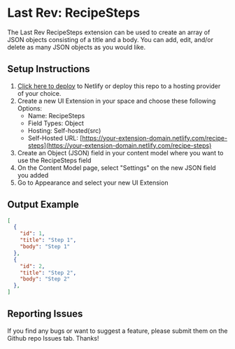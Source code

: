 # Last Rev: RecipeSteps

The Last Rev RecipeSteps extension can be used to create an array of JSON objects consisting of a title and a body. You can add, edit, and/or delete as many JSON objects as you would like.

## Setup Instructions

1. [Click here to deploy](https://app.netlify.com/start/deploy?repository=https://github.com/last-rev-llc/contentful-ui-extensions) to Netlify or deploy this repo to a hosting provider of your choice.
2. Create a new UI Extension in your space and choose these following Options:
    - Name: RecipeSteps
    - Field Types: Object
    - Hosting: Self-hosted(src)
    - Self-Hosted URL: [https://your-extension-domain.netlify.com/recipe-steps](https://your-extension-domain.netlify.com/recipe-steps)
3. Create an Object (JSON) field in your content model where you want to use the RecipeSteps field
4. On the Content Model page, select "Settings" on the new JSON field you added
5. Go to Appearance and select your new UI Extension

## Output Example

```json
[
  {
    "id": 1,
    "title": "Step 1",
    "body": "Step 1"
  }, 
  {
    "id": 2,
    "title": "Step 2",
    "body": "Step 2"
  },
]
```

## Reporting Issues

If you find any bugs or want to suggest a feature, please submit them on the Github repo Issues tab. Thanks!
